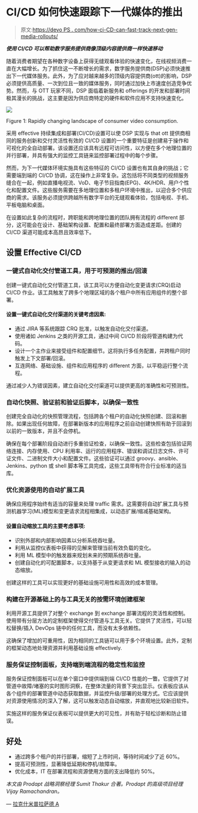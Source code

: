 # CI/CD 如何快速跟踪下一代媒体的推出

> 原文:[https://devo PS . com/how-ci-CD-can-fast-track-next-gen-media-rollouts/](https://devops.com/how-ci-cd-can-fast-track-next-gen-media-rollouts/)

***使用 CI/CD 可以帮助数字服务提供商像顶级内容提供商一样快速移动***

随着消费者期望在各种数字设备上获得无缝观看体验的快速变化，在线视频消费一直在大幅增长。为了抓住这一不断增长的需求，数字服务提供商(DSP)必须快速推出下一代媒体服务。此外，为了应对越来越多的顶级内容提供商(ott)的影响，DSP 必须提供高质量、一次到位且一致的媒体服务，同时通过加快上市速度创造竞争优势。然而，与 OTT 玩家不同，DSP 面临着新服务和 oﬀerings 的开发和部署时间极其漫长的挑战，这主要是因为供应商特定的硬件和软件应用不支持快速变化。

![](../Images/ca7e506d9603fbdefc565293c59f858b.png)

Figure 1: Rapidly changing landscape of consumer video consumption.

采用 eﬀective 持续集成和部署(CI/CD)设置可以使 DSP 实现与 that ott 提供商相同的服务创新和交付灵活性有效的 CI/CD 设置的一个重要特征是创建易于操作和可视化的全自动部署。该设置还应该具有远程可访问性，以方便在多个地理位置的并行部署，并具有强大的监控工具链来监控部署过程中的每个步骤。

然而，为下一代媒体环境实施具有这些特征的 CI/CD 设置也有其自身的挑战；它需要端到端的 CI/CD 协调，这在操作上非常复杂。这包括将不同类型的视频服务缝合在一起，例如直播电视流、VoD、电子节目指南(EPG)、4K/HDR、用户个性化和配置文件。这些服务需要在多地理位置和多租户环境中推出，以迎合多个供应商的需求。该服务必须提供跨越所有数字平台的无缝观看体验，包括电视、手机、平板电脑和桌面。

在设置如此复杂的流程时，跨职能和跨地理位置的团队拥有流程的 diﬀerent 部分，这可能会在设计、基础架构设置、配置和最终部署方面造成差距。创建的 CI/CD 渠道可能成本高昂且效率低下。

## 设置 Eﬀective CI/CD

### 一键式自动化交付管道工具，用于可预测的推出/回滚

创建一键式自动化交付管道工具，该工具可以方便自动化变更请求(CRQ)启动 CI/CD 作业。该工具触发了跨多个地理区域的各个租户中所有应用组件的整个部署。

#### 设置一键式自动化交付渠道的关键考虑因素:

*   通过 JIRA 等系统跟踪 CRQ 批准，以触发自动化交付渠道。
*   使用诸如 Jenkins 之类的开源工具，通过中间 CI/CD 阶段将管道构建为代码。
*   设计一个主作业来接受组件和配置细节。这将执行多任务配置，并跨租户同时触发上下文部署/回滚。
*   互连网络、基础设施、组件和应用程序的 diﬀerent 方面，以平稳运行整个流程。

通过减少人为错误因素，建立自动化交付渠道可以提供更高的准确性和可预测性。

### 自动化快照、验证前和验证后脚本，以确保一致性

创建完全自动化的快照管理流程，包括跨各个租户的自动化快照创建、回滚和删除。如果出现任何故障，在部署新版本的应用程序之前自动创建快照有助于回滚到以前的一致版本，并且不会停机。

确保在每个部署阶段自动进行多重验证检查，以确保一致性。这些检查包括验证网络连接、内存使用、CPU 利用率、运行的应用程序、错误和调试日志文件、许可证文件、二进制文件大小和配置文件。这些验证可以通过 groovy、ansible、Jenkins、python 或 shell 脚本等工具完成，这些工具带有符合行业标准的适当库。

### 优化资源使用的自动扩展工具

确保应用程序始终有适当的容量来处理 traﬃc 需求。这需要将自动扩展工具与预测机器学习(ML)模型和变更请求流程相集成，以动态扩展/缩减基础架构。

#### 设置自动缩放工具的主要考虑事项:

*   识别外部和内部影响因素以分析系统吞吐量。
*   利用从监控仪表板中获得的见解来管理当前有效负载的变化。
*   利用 ML 模型中的触发器来规划未来的预期系统吞吐量。
*   创建自动化的可配置脚本，以支持基于从变更请求和 ML 模型接收的输入的动态缩放。

创建这样的工具可以实现更好的基础设施可用性和高效的成本管理。

### 构建在开源基础上的与工具无关的按需环境创建框架

利用开源工具提供了对整个 exchange 到 exchange 部署流程的灵活性和控制。使用带有分层方法的定制框架使得交付管道与工具无关。它提供了灵活性，可以轻松替换/插入 DevOps 链中的任何工具，而没有太多依赖性。

这确保了增加的可重用性，因为相同的工具链可以用于多个环境设置。此外，定制的框架动态地处理资源并利用基础设施 eﬀectively.

### 服务保证控制面板，支持端到端流程的稳定性和监控

服务保证控制面板可以在单个窗口中提供端到端 CI/CD 性能的一瞥。它提供了对管道中故障/堵塞的实时图形洞察，在整体流量的背景下突出显示。仪表板应该从各个组件的部署管道中动态获取数据，并监控升级/部署的处理方式。它应该提供对资源使用情况的深入了解，这可以触发动态自动缩放，并直观地比较新旧软件。

实施这样的服务保证仪表板可以提供更大的可见性，并有助于轻松诊断和防止错误。

## **好处** 

*   通过跨多个租户的并行部署，缩短了上市时间，等待时间减少了近 60%。
*   提高可预测性，显著降低延期和停机/故障率。
*   优化成本，IT 在部署流程和资源使用方面的支出降低约 50%。

*本文由 Prodapt 战略洞察经理 Sumit Thakur 合著。Prodapt 的高级项目经理 Vijay Ramachandran。*

— [拉克什米普拉萨德 A](https://devops.com/author/lakshmiprasad-a/)